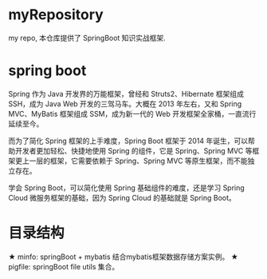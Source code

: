 # myRepository
my repo,
本仓库提供了 SpringBoot 知识实战框架.
# spring boot
Spring 作为 Java 开发界的万能框架，曾经和 Struts2、Hibernate 框架组成 SSH，成为 Java Web 开发的三驾马车。大概在 2013 年左右，又和 Spring MVC、MyBatis 框架组成 SSM，成为新一代的 Web 开发框架全家桶，一直流行延续至今。

而为了简化 Spring 框架的上手难度，Spring Boot 框架于 2014 年诞生，可以帮助开发者更加轻松、快捷地使用 Spring 的组件，它是 Spring、Spring MVC 等框架更上一层的框架，它需要依赖于 Spring、Spring MVC 等原生框架，而不能独立存在。

学会 Spring Boot，可以简化使用 Spring 基础组件的难度，还是学习 Spring Cloud 微服务框架的基础，因为 Spring Cloud 的基础就是 Spring Boot。
# 目录结构
★ minfo: springBoot + mybatis 结合mybatis框架数据存储方案实例。
★ pigfile: springBoot  file utils 集合。
